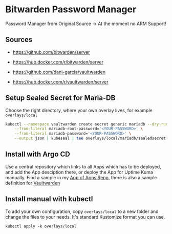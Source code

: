 # Bitwarden Password Manager

Password Manager from Original Source -> At the moment no ARM Support!

## Sources
* https://github.com/bitwarden/server
* https://hub.docker.com/r/bitwarden/server

* https://github.com/dani-garcia/vaultwarden
* https://hub.docker.com/r/vaultwarden/server



## Setup Sealed Secret for Maria-DB
Choose the right directory, where your own overlay lives, for example `overlays/local`

```zsh
kubectl --namespace vaultwarden create secret generic mariadb --dry-run=client \
    --from-literal mariadb-root-password='<YOUR-PASSWORD>' \
    --from-literal mariadb-password='<YOUR-PASSWORD>' \
    --output json | kubeseal | tee overlays/local/mariadb/sealedsecret.yml
```

## Install with Argo CD

Use a central repository which links to all Apps which has to be deployed,
and add the App desciption there, or deploy the App for Uptime Kuma manually.
Find a sample in my [App of Apps Repo](https://github.com/wep4you/k8s-apps.git),
there is also a sample definition for [Vaultwarden](https://github.com/wep4you/k8s-apps/blob/main/local/vaultwarden.yml)

## Install manual with kubectl

To add your own configuration, copy `overlays/local` to a new folder and change the files to your needs.
It's standard Kustomize format you can use.

```shell
kubectl apply -k overlays/local
```
